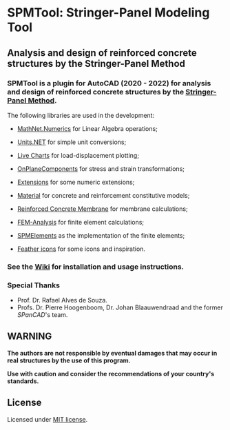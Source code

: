 # SPMTool: Stringer-Panel Modeling Tool

## **Analysis and design of reinforced concrete structures by the Stringer-Panel Method**

### **SPMTool** is a plugin for AutoCAD (2020 - 2022) for analysis and design of reinforced concrete structures by the [Stringer-Panel Method](http://resolver.tudelft.nl/uuid:9ebcace7-f3d7-4ee0-93ff-cd157f4e5774).

The following libraries are used in the development:

- [MathNet.Numerics](https://github.com/mathnet/mathnet-numerics) for Linear Algebra operations;

- [Units.NET](https://github.com/angularsen/UnitsNet) for simple unit conversions;

- [Live Charts](https://github.com/Live-Charts/Live-Charts) for load-displacement plotting;

- [OnPlaneComponents](https://github.com/andrefmello91/On-Plane-Components) for stress and strain transformations;

- [Extensions](https://github.com/andrefmello91/Extensions) for some numeric extensions;

- [Material](https://github.com/andrefmello91/Material) for concrete and reinforcement constitutive models;

- [Reinforced Concrete Membrane](https://github.com/andrefmello91/Reinforced-Concrete-Membrane) for membrane calculations;

- [FEM-Analysis](https://github.com/andrefmello91/FEM-Analysis) for finite element calculations;

- [SPMElements](https://github.com/andrefmello91/SPMElements) as the implementation of the finite elements;

- [Feather icons](https://feathericons.com/) for some icons and inspiration.

### See the [Wiki](https://github.com/andrefmello91/SPMTool/wiki) for installation and usage instructions.

### **Special Thanks**
* Prof. Dr. Rafael Alves de Souza.
* Profs. Dr. Pierre Hoogenboom, Dr. Johan Blaauwendraad and the former *SPanCAD*'s team.

## **WARNING**

**The authors are not responsible by eventual damages that may occur in real structures by the use of this program.**

**Use with caution and consider the recommendations of your country's standards.**

## **License**

Licensed under [MIT license](https://github.com/andrefmello91/SPMTool/blob/master/LICENSE).